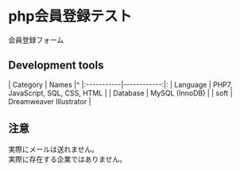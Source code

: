 # php会員登録テスト
会員登録フォーム


## Development tools

| Category | Names |^
|:-----------|------------:|:
| Language   |  PHP7, JavaScript, SQL, CSS, HTML |
| Database   |  MySQL (InnoDB) |
| soft       |  Dreamweaver Illustrator |


## 注意
実際にメールは送れません。  
実際に存在する企業ではありません。

